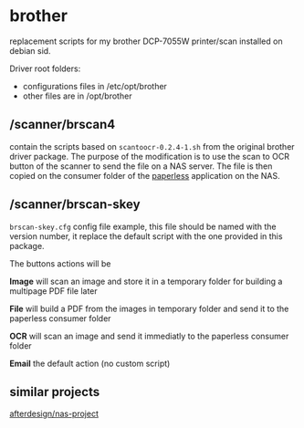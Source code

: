 # brother

replacement scripts for my brother DCP-7055W printer/scan installed on debian sid.

Driver root folders: 

* configurations files in /etc/opt/brother
* other files are in /opt/brother


## /scanner/brscan4

contain the scripts based on `scantoocr-0.2.4-1.sh` from the original brother driver package. 
The purpose of the modification is to use the scan to OCR button of the scanner to send the file on a NAS server.
The file is then copied on the consumer folder of the [paperless](https://github.com/danielquinn/paperless) application on the NAS.


## /scanner/brscan-skey

`brscan-skey.cfg` config file example, this file should be named with the version number, it replace the default script with the one provided in this package.

The buttons actions will be

**Image** will scan an image and store it in a temporary folder for building a multipage PDF file later

**File** will build a PDF from the images in temporary folder and send it to the paperless consumer folder

**OCR** will scan an image and send it immediatly to the paperless consumer folder

**Email** the default action (no custom script)


## similar projects

[afterdesign/nas-project](https://github.com/afterdesign/nas-project/tree/master/brother/scanner-scripts)
